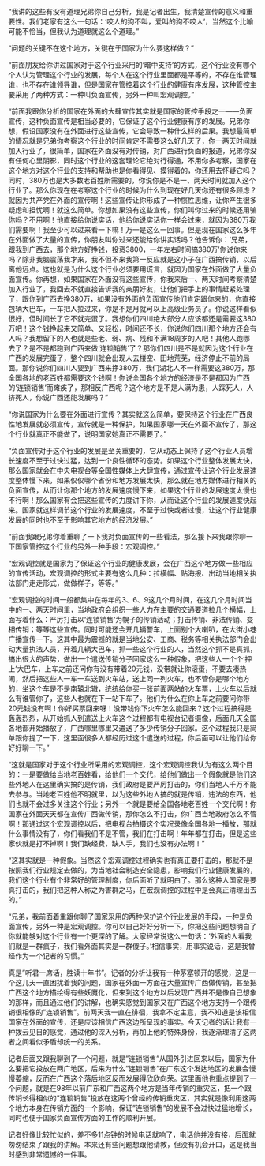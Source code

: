 “我讲的这些有没有道理兄弟你自己分析，我是记者出生，我清楚宣传的意义和重要性。我们老家有这么一句话：‘咬人的狗不叫，爱叫的狗不咬人’，当然这个比喻可能不恰当，但我认为道理就这么个道理。”

“问题的关键不在这个地方，关键在于国家为什么要这样做？”

“前面朋友给你讲过国家对于这个行业采用的‘暗中支持’的方式，这个行业没有哪个个人认为管理这个行业的发展，每个人在这个行业里面都是平等的，不存在谁管理谁，也不存在谁领导谁，但是国家在管控着这个行业的健康有序发展，这种管控主要采用了两种方式：一种叫负面宣传，另外一种叫宏观调控。”

“前面我跟你分析的国家在外面的大肆宣传其实就是国家的管控手段之一——负面宣传，这种负面宣传是相当必要的，它保证了这个行业健康有序的发展。兄弟你想，假设国家没有在外面进行这些宣传，它会导致一种什么样的后果。我想最简单的情况就是兄弟你考察这个行业的时间肯定不需要这么好几天了，你一两天时间就加入行业了，很简单，国家在外面没有对传销，对广西进行负面的报道，兄弟你没有任何心里阴影，同时这个行业的这套理论它绝对行得通，不用你多考察，国家在这个地方对这个行业的支持和帮助也是你看得见、摸得着的，你还用去怀疑它吗？同时，380万也是大多数老百姓所需要的，你说你是不是一、两天时间就加入这个行业了。那么你现在在考察这个行业的时候为什么到现在好几天你还有很多顾虑？就因为共产党在外面的宣传啊！这些宣传让你形成了一种惯性思维，让你产生很多疑虑和担忧啊！就这么简单。你想如果没有这些宣传，你们叫你过来的时候还用骗你吗？不用啊！他直接给你说实话，他给你说实话你一样会过来，就因为380万我们需要啊！我至少可以过来看一下嘛！万一是这么一回事。但是现在国家这么多年在外面做了大量的宣传，你朋友叫你过来还能给你讲实话吗？他告诉你：‘兄弟，跟我到广西去，那个地方好挣钱，投资3800，一年左右时间搞380万’你说你来吗？除非我脑震荡我才来，我不但不来我第一反应就是这小子在广西搞传销，以后离他远点。这也就是为什么这个行业必须要用谎言，就因为国家在外面做了大量负面宣传。你再想，如果国家在外面没有这些宣传，你我来后一、两天时间考察清楚加入行业了，我回去不就直接告诉我的亲朋好友，让他们把手上的事情赶紧处理了，跟你到广西去挣380万，如果没有外面的负面宣传他们肯定跟你来的，你直接包辆大巴车，一车把人拉过来，你是不是月就可以上高级业务员了。你说这样看似很好，但时间长了它不就完蛋了。我想你们四川绝大部分人应该都还是需要这380万吧！这个钱挣起来又简单、又轻松，时间还不长，你说你们四川那个地方还会有人吗？我想留下的人也就是些老、弱、病、残和不满18周岁的人吧！其他人跑哪去了？是不是都跑到广西来做‘连锁销售’了？那你们四川是不是就因为这个行业在广西的发展完蛋了，整个四川就会出现人去楼空、田地荒芜，经济停止不前的局面。那你说你们四川人要到广西来挣380万，我们湖北人不一样需要这380万，那全国各地的老百姓都需要这个钱啊！你说全国各个地方的经济是不是都因为广西的‘连锁销售’而瘫痪了，那相反广西呢？这个地方是不是人满为患，人踩死人，人挤死人，你说广西还能发展吗？”

“你说国家为什么要在外面进行宣传？其实就这么简单，要保持这个行业在广西良性地发展就必须宣传，宣传就是一种保护，如果国家哪一天在外面不宣传了，那这个行业就真正不能做了，说明国家她真正不需要了。”

“负面宣传对于这个行业的发展是至关重要的，它从动态上保持了这个行业人员增长速度不至于过快过猛，达到一个良性循环的态势。如果这个行业整体发展太快，那么国家就会在中央电视台等全国性媒体上大肆宣传，通过宣传让这个行业发展速度整体慢下来，如果仅仅哪个省份和地方发展太快，那么就在地方媒体进行相关的负面宣传，从而让你那个地方的发展速度慢下来，如果这个行业的发展速度太慢也不行啊！那么国家有会把这些宣传的力度讲下你，从而让这个行业的发展速度快起来。国家就这样调节这个行业的发展速度，不至于过快或者过慢，让这个行业健康发展的同时也不至于影响其它地方的经济发展。”

“前面我跟兄弟你着重聊了一下我对负面宣传的一些看法，那么接下来我跟你聊一下国家管控这个行业的另外一种手段：宏观调控。”

“宏观调控就是国家为了保证这个行业的健康发展，会在广西这个地方做一些相应的宣传活动，宏观调控的形式主要有这么几种：拉横幅、贴海报、出动当地相关执法部门走走形式，做做样子，等等。”

“宏观调控的时间一般都集中在每年的3、6、9这几个月时间，在这几个月时间当中的一、两天时间里，当地政府会组织一些人力在主要的交通要道拉几个横幅，上面写着什么：严厉打击以‘连锁销售’为幌子的传销活动；打击传销、非法传销、变相传销；等等这些宣传。同时可能还会开几辆警车，上面别个大喇叭，在大街小巷广播宣传一下。这其中最为震撼的就是当地公安、工商、税务等相关执法部门会出动大量执法人员，开着几辆大巴车，抓一些这个行业的人，当然这个抓不是真抓，搞出很大的声势，做出一个遣送传销分子回家这么一种假象，把这些人一个个‘押上’大巴车，上车之前还问你有没有带着20元钱，没带就让你滚蛋，不要去凑热闹，然后把这些人一车一车送到火车站，送上同一列火车，也不管你是哪个地方的，坐这个车是不是南辕北辙，统统给你买一张前面两站的火车票，上火车以后就么有谁管你了，这些人也就在下一站下车了。他们为什么在你上车之前要问你带20元钱没有啊！你好买票回来呀！没带钱你下火车怎么能回来？这个过程搞得是轰轰烈烈，从开始抓人到遣送上火车这个过程都有电视台记者摄像，后面几天全国各地都开始播放了，广西哪里哪里又遣送了多少传销分子回家。这个过程我只是简单跟你提了一下，这里面很多人都经历过这个遣送的过程，你后面可以让他们给你好好聊一下。”

“这就是国家对于这个行业所采用的宏观调控，这个宏观调控我认为有这么两个目的：一是要做给当地老百姓看，给他们一个交代，给他们做出一个假象就是他们这些外地人在这里确实搞的是传销，我们政府是要严厉打击的，你们当地人千万不能去参与。当地老百姓他不明就里，以为这些外地人搞的就是传销，违法的东西，他们也就不会过多关注这个行业；另外一个就是要给全国各地老百姓一个交代啊！你国家在外面天天都在宣传广西做传销，那你怎么不打击，你广西当地政府怎么不管啊！那通过这个宏观调控以后，把电视台拍摄这个实况录像全国各地一播放，那就什么事情没有了，你们看我们不是不管，我们在打击啊！年年都在打击，但是这些家伙就是打不掉啊！我们缺经费，缺人手，我们也没有办法啊！”

“这其实就是一种假象。当然这个宏观调控过程确实也有真正要打击的，那就不是按照我们行业规定去做的，为当地社会制造安全隐患，影响我们行业健康发展的，我们这个行业有个非常好的管理制度，你后面听了就明白了。那么这种人国家是要真打击的，我们把这种人称之为害群之马，在宏观调控的过程中是会真正清理出去的。”

“兄弟，我前面着重跟你聊了国家采用的两种保护这个行业发展的手段，一种是负面宣传，另外一种是宏观调控。你可以自己好好分析一下，你把这些问题想明白了你就能够对这个行业有一个更深的了解。大家经常说这么一句话：‘外面的人看我们就是一群疯子，我们看外面其实是一群傻子。’相信事实，用事实说话，这是我曾经作为一个记者的习惯。”

真是”听君一席话，胜读十年书”。记者的分析让我有一种茅塞顿开的感觉，这是一个这几天一直困扰着我的问题，国家在外面一方面在大量宣传广西做传销，甚至把广西这个地方描绘得有些妖魔化，但来到这个地方以后发现广西并不是像自己想象的那样，而且通过他们的讲解，也确实感觉到国家又在广西这个地方支持一个跟传销很相像的”连锁销售”。前两天我一直在徘徊，我拿不定主意，我不知道是该相信国家在外面的宣传，还是应该相信广西这边所呈现的事实。今天记者的话让我有一种拨云见日的感觉，通过他的深入分析，再加上他的特殊身份，我逐渐理清了这两者之间看似矛盾却统一的关系。

记者后面又跟我聊到了一个问题，就是”连锁销售”从国外引进回来以后，国家为什么要把它投放在两广地区，后来为什么”连锁销售”在广东这个发达地区的发展会慢慢萎缩，反而在广西这个落后地区反而发展得欣欣向荣。这里面他也重点提到了一个问题，就是在98年以前广东和广西这两个地方是当年传销的重灾区，把一个跟传销长得相似的”连锁销售”投放在这两个曾经的传销重灾区，其实就是像利用这两个地方本身在传销方面的一个影响，保证”连锁销售”的发展不会过快过猛地增长，同时也便于国家负面宣传方面的工作的顺利开展。

记者好像比较忙似的，差不多11点钟的时候电话就响了，电话他并没有接，后面就匆匆结束了跟我的讲解。本来还有些问题想跟他请教，但没有机会开口，这是我当时感到非常遗憾的一件事。
